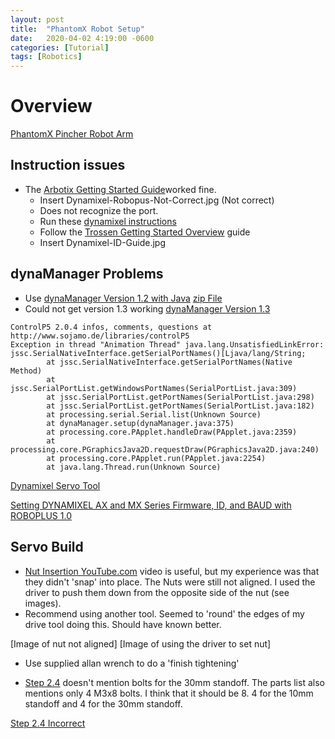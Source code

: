 ```yaml
---
layout: post
title:  "PhantomX Robot Setup"
date:   2020-04-02 4:19:00 -0600
categories: [Tutorial]
tags: [Robotics]
---
```


# Overview

[PhantomX Pincher Robot Arm](https://www.trossenrobotics.com/p/PhantomX-Pincher-Robot-Arm.aspx)

## Instruction issues

* The [Arbotix Getting Started Guide](https://learn.trossenrobotics.com/arbotix/7-arbotix-quick-start-guide)worked fine.
    * Insert Dynamixel-Robopus-Not-Correct.jpg (Not correct)
    * Does not recognize the port.
    * Run these [dynamixel instructions](https://learn.trossenrobotics.com/index.php/getting-started-with-the-arbotix/1-using-the-tr-dynamixel-servo-tool#&panel1-1)
    * Follow the [Trossen Getting Started Overview](https://learn.trossenrobotics.com/) guide
    * Insert Dynamixel-ID-Guide.jpg
## dynaManager Problems

* Use [dynaManager Version 1.2 with Java](https://github.com/Interbotix/dynaManager/releases/tag/1.2) [zip File](https://github.com/Interbotix/dynaManager/releases/download/1.2/dynaManager_windows_with_java.zip)
* Could not get version 1.3 working [dynaManager Version 1.3](https://github.com/Interbotix/dynaManager/releases/tag/1.3)

```
ControlP5 2.0.4 infos, comments, questions at http://www.sojamo.de/libraries/controlP5
Exception in thread "Animation Thread" java.lang.UnsatisfiedLinkError: jssc.SerialNativeInterface.getSerialPortNames()[Ljava/lang/String;
        at jssc.SerialNativeInterface.getSerialPortNames(Native Method)
        at jssc.SerialPortList.getWindowsPortNames(SerialPortList.java:309)
        at jssc.SerialPortList.getPortNames(SerialPortList.java:298)
        at jssc.SerialPortList.getPortNames(SerialPortList.java:182)
        at processing.serial.Serial.list(Unknown Source)
        at dynaManager.setup(dynaManager.java:375)
        at processing.core.PApplet.handleDraw(PApplet.java:2359)
        at processing.core.PGraphicsJava2D.requestDraw(PGraphicsJava2D.java:240)
        at processing.core.PApplet.run(PApplet.java:2254)
        at java.lang.Thread.run(Unknown Source)
```

[Dynamixel Servo Tool](https://learn.trossenrobotics.com/index.php/getting-started-with-the-arbotix/1-using-the-tr-dynamixel-servo-tool#&panel1-1)

[Setting DYNAMIXEL AX and MX Series Firmware, ID, and BAUD with ROBOPLUS 1.0](https://learn.trossenrobotics.com/projects/194-setting-dynamixel-ax-and-mx-series-firmware-id-and-baud-with-roboplus-1-0.html)

## Servo Build

* [Nut Insertion YouTube.com](https://youtu.be/o0JtXuj7HmA) video is useful, but my experience was that they didn't 'snap' into place. The Nuts were still not aligned. I used the driver to push them down from the opposite side of the nut (see images).
* Recommend using another tool. Seemed to 'round' the edges of my drive tool doing this. Should have known better.

[Image of nut not aligned]
[Image of using the driver to set nut]

* Use supplied allan wrench to do a 'finish tightening'

* [Step 2.4](https://learn.trossenrobotics.com/16-interbotix/robot-arms/pincher-robot-arm/163-phantomx-pincher-robot-arm-assembly-guide.html) doesn't mention bolts for the 30mm standoff. The parts list also mentions only 4 M3x8 bolts. I think that it should be 8. 4 for the 10mm standoff and 4 for the 30mm standoff.

[Step 2.4 Incorrect](Step-2-Bolts-Incorrect.jpb)


